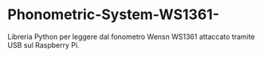 # Phonometric-System-WS1361-
Libreria Python per leggere dal fonometro Wensn WS1361 attaccato tramite USB sul Raspberry Pi.
